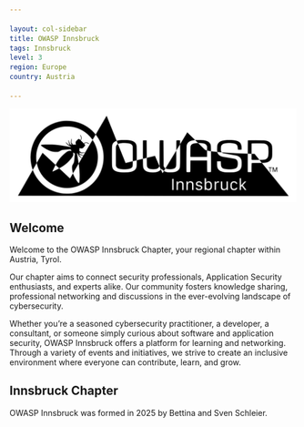 ```yaml
---

layout: col-sidebar
title: OWASP Innsbruck
tags: Innsbruck
level: 3
region: Europe
country: Austria

---
```


![logo](img/Owasp_Tirol_Logo%20Berge.jpg)

## Welcome

Welcome to the OWASP Innsbruck Chapter, your regional chapter within Austria, Tyrol.

Our chapter aims to connect security professionals, Application Security enthusiasts, and experts alike. Our community fosters knowledge sharing, professional networking and discussions in the ever-evolving landscape of cybersecurity.

Whether you’re a seasoned cybersecurity practitioner, a developer, a consultant, or someone simply curious about software and application security, OWASP Innsbruck offers a platform for learning and networking. Through a variety of events and initiatives, we strive to create an inclusive environment where everyone can contribute, learn, and grow.

## Innsbruck Chapter

OWASP Innsbruck was formed in 2025 by Bettina and Sven Schleier.
